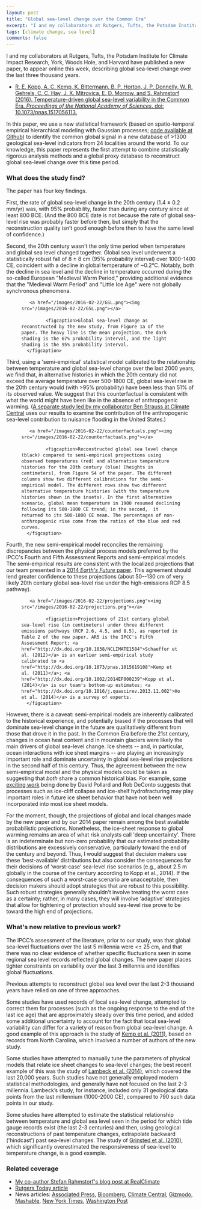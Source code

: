 ```yaml
---
layout: post
title: "Global sea-level change over the Common Era"
excerpt: "I and my collaborators at Rutgers, Tufts, the Potsdam Institute for Climate Impact Research, York, Woods Hole, and Harvard have published a new paper, to appear online this week, describing global sea-level change over the last three thousand years."
tags: [climate change, sea level]
comments: false
---
```


I and my collaborators at Rutgers, Tufts, the Potsdam Institute for Climate Impact Research, York, Woods Hole, and Harvard have published a new paper, to appear online this week, describing global sea-level change over the last three thousand years. 

* [R. E. Kopp, A. C. Kemp, K. Bittermann, B. P. Horton, J. P. Donnelly, W. R. Gehrels, C. C. Hay, J. X. Mitrovica, E. D. Morrow, and S. Rahmstorf (2016). Temperature-driven global sea-level variability in the Common Era. _Proceedings of the National Academy of Sciences_. doi: 10.1073/pnas.1517056113.](http://www.pnas.org/content/early/2016/02/17/1517056113.abstract)

In this paper, we use a new statistical framework (based on spatio-temporal empirical hierarchical modeling with Gaussian processes; [code available at Github](https://github.com/bobkopp/CESL-STEHM-GP/releases)) to identify the common global signal in a new database of >1300 geological sea-level indicators from 24 localities around the world. To our knowledge, this paper represents the first attempt to combine statistically rigorous analysis methods and a global proxy database to reconstruct global sea-level change over this time period.

### What does the study find?

The paper has four key findings.

First, the rate of global sea-level change in the 20th century (1.4 ± 0.2 mm/yr) was, with 95% probability, faster than during any century since at least 800 BCE. (And the 800 BCE date is not because the rate of global sea-level rise was probably faster before then, but simply that the reconstruction quality isn’t good enough before then to have the same level of confidence.)

Second, the 20th century wasn't the only time period when temperature and global sea level changed together. Global sea level underwent a statistically robust fall of 8 ± 8 cm (95% probability interval) over 1000-1400 CE, coincident with a decline in global temperature of ~0.2°C. Notably, both the decline in sea level and the decline in temperature occurred during the so-called European "Medieval Warm Period," providing additional evidence that the "Medieval Warm Period" and "Little Ice Age" were not globally synchronous phenomena.

<figure class="full">

       <a href="/images/2016-02-22/GSL.png"><img src="/images/2016-02-22/GSL.png"></a>
       
             <figcaption>Global sea-level change as reconstructed by the new study, from Figure 1a of the paper. The heavy line is the mean projection, the dark shading is the 67% probability interval, and the light shading is the 95% probability interval. 
      </figcaption>
 
</figure>

Third, using a 'semi-empirical' statistical model calibrated to the relationship between temperature and global sea-level change over the last 2000 years, we find that, in alternative histories in which the 20th century did not exceed the average temperature over 500-1800 CE, global sea-level rise in the 20th century would (with >95% probability) have been less than 51% of its observed value. We suggest that this counterfactual is consistent with what the world might have been like in the absence of anthropogenic warming. ([A separate study led by my collaborator Ben Strauss at Climate Central](http://www.climatecentral.org/news/the-human-fingerprints-on-coastal-floods-20050) uses our results to examine the contribution of the anthropogenic sea-level contribution to nuisance flooding in the United States.)

<figure class="full">

       <a href="/images/2016-02-22/counterfactuals.png"><img src="/images/2016-02-22/counterfactuals.png"></a>
       
             <figcaption>Reconstructed global sea level change (black) compared to semi-empirical projections using observed temperatures (red) and alternative temperature histories for the 20th century (blue) [heights in centimeters], from Figure S4 of the paper. The different columns show two different calibrations for the semi-empirical model. The different rows show two different alternative temperature histories (with the temperature histories shown in the insets). In the first alternative scenario, global mean temperature in 1900 resumed declining following its 500-1800 CE trend; in the second,  it returned to its 500-1800 CE mean. The percentages of non-anthropogenic rise come from the ratios of the blue and red curves.
      </figcaption>
 
</figure>

Fourth, the new semi-empirical model reconciles the remaining discrepancies between the physical process models preferred by the IPCC's Fourth and Fifth Assessment Reports and semi-empirical models. The semi-empirical results are consistent with the localized projections that our team presented in a [2014 _Earth's Future_ paper](http://dx.doi.org/10.1002/2014EF000239). This agreement should lend greater confidence to these projections (about 50--130 cm of very likely 20th century global sea-level rise under the high-emissions RCP 8.5 pathway). 

<figure class="full">

       <a href="/images/2016-02-22/projections.png"><img src="/images/2016-02-22/projections.png"></a>
       
             <figcaption>Projections of 21st century global sea-level rise (in centimeters) under three different emissions pathways (RCP 2.6, 4.5, and 8.5), as reported in Table 2 of the new paper. AR5 is the IPCC's Fifth Assessment Report; <a href="http://dx.doi.org/10.1038/NCLIMATE1584">Schaeffer et al. (2012)</a> is an earlier semi-empirical study calibrated to <a href="http://dx.doi.org/10.1073/pnas.1015619108">Kemp et al. (2011)</a>; <a href="http://dx.doi.org/10.1002/2014EF000239">Kopp et al. (2014)</a> is our team's bottom-up estimates; <a href="http://dx.doi.org/10.1016/j.quascirev.2013.11.002">Horton et al. (2014)</a> is a survey of experts.
      </figcaption>
 
</figure>

However, there is a caveat: semi-empirical models are inherently calibrated to the historical experience, and potentially biased if the processes that will dominate sea-level change in the future are qualitatively different from those that drove it in the past. In the Common Era before the 21st century, changes in ocean heat content and in mountain glaciers were likely the main drivers of global sea-level change. Ice sheets -- and, in particular, ocean interactions with ice sheet margins -- are playing an increasingly important role and dominate uncertainty in global sea-level rise projections in the second half of this century. Thus, the agreement between the new semi-empirical model and the physical models could be taken as suggesting that *both* share a common historical bias. For example, [some exciting work](http://dx.doi.org/10.1016/j.epsl.2014.12.035) being done by David Pollard and Rob DeConto suggests that processes such as ice-cliff collapse and ice-shelf hydrofracturing may play important roles in future ice sheet behavior that have not been well incorporated into most ice sheet models. 

For the moment, though, the projections of global and local changes made by the new paper and by our 2014 paper remain among the best available probabilistic projections.   Nonetheless, the ice-sheet response to global warming remains an area of what risk analysts call 'deep uncertainty'. There is an indeterminate but non-zero probability that our estimated probability distributions are excessively conservative, particularly toward the end of the century and beyond. Thus, I would suggest that decision makers use these ‘best-available’ distributions but also consider the consequences for their decisions of ‘worst-case’ sea-level rise scenarios (e.g., about 2.5 m globally in the course of the century according to Kopp et al., 2014). If the consequences of such a worst-case scenario are unacceptable, then decision makers should adopt strategies that are robust to this possibility. Such robust strategies generally shouldn’t involve treating the worst case as a certainty; rather, in many cases, they will involve ‘adaptive’ strategies that allow for tightening of protection should sea-level rise prove to be toward the high end of projections.  

### What's new relative to previous work?

The IPCC’s assessment of the literature, prior to our study, was that global sea-level fluctuations over the last 5 millennia were <± 25 cm, and that there was no clear evidence of whether specific fluctuations seen in some regional sea level records reflected global changes. The new paper places tighter constraints on variability over the last 3 millennia and identifies global fluctuations.

Previous attempts to reconstruct global sea level over the last 2-3 thousand years have relied on one of three approaches.

Some studies have used records of local sea-level change, attempted to correct them for processes (such as the ongoing response to the end of the last ice age) that are approximately steady over this time period, and added some additional uncertainty to account for the fact that local sea-level variability can differ for a variety of reason from global sea-level change. A good example of this approach is the study of [Kemp et al. (2011)](http://dx.doi.org/10.1073/pnas.1015619108), based on records from North Carolina, which involved a number of authors of the new study.

Some studies have attempted to manually tune the parameters of physical models that relate ice sheet changes to sea-level changes; the best recent example of this was the study of [Lambeck et al. (2014)](10.1073/pnas.1411762111), which covered the last 20,000 years. Such studies have not generally employed modern statistical methodologies, and generally have not focused on the last 2-3 millennia. Lambeck’s study, for instance, included only 31 geological data points from the last millennium (1000-2000 CE), compared to 790 such data points in our study.

Some studies have attempted to estimate the statistical relationship between temperature and global sea level seen in the period for which tide gauge records exist (the last 2-3 centuries) and then, using geological reconstructions of past temperature changes, extrapolate backward ('hindcast’) past sea-level changes. The study of [Grinsted et al. (2010)](10.1007/s00382-008-0507-2), which significantly overestimated the responsiveness of sea-level to temperature change, is a good example.

### Related coverage

* [My co-author Stefan Rahmstorf's blog post at RealClimate](http://www.realclimate.org/index.php/archives/2016/02/millennia-of-sea-level-change/)
* [Rutgers Today article](http://news.rutgers.edu/news/sea-level-rise-20th-century-was-fastest-3000-years-rutgers-led-study-finds/20160217)
* News articles: [Associated Press](http://apne.ws/1oDJB5a), [Bloomberg](http://www.bloomberg.com/news/articles/2016-02-22/most-u-s-flooding-linked-to-climate-change), [Climate Central](http://www.climatecentral.org/news/study-reveals-acceleration-of-sea-level-rise-20055), [Gizmodo](http://gizmodo.com/without-humans-global-sea-levels-could-actually-be-fal-1760589873), [Mashable](http://mashable.com/2016/02/22/manmade-sea-level-rise-flooding), [New York Times](http://www.nytimes.com/2016/02/23/science/sea-level-rise-global-warming-climate-change.html), [Washington Post](https://www.washingtonpost.com/news/energy-environment/wp/2016/02/22/seas-are-now-rising-faster-than-they-have-in-2800-years-scientists-say/)
